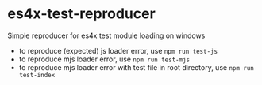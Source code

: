 # es4x-test-reproducer
Simple reproducer for es4x test module loading on windows

* to reproduce (expected) js loader error, use `npm run test-js`
* to reproduce mjs loader error, use `npm run test-mjs`
* to reproduce mjs loader error with test file in root directory, use `npm run test-index`
